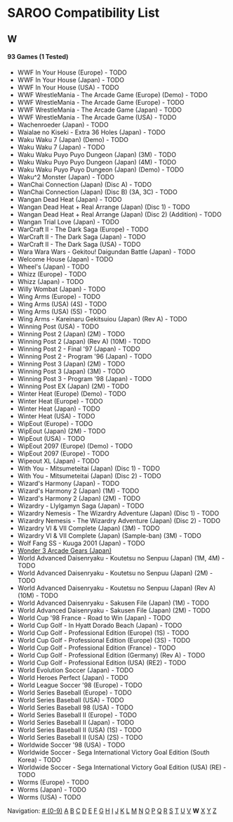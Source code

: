 # SAROO Compatibility List

## W

#### 93 Games (1 Tested)

- WWF In Your House (Europe) - TODO
- WWF In Your House (Japan) - TODO
- WWF In Your House (USA) - TODO
- WWF WrestleMania - The Arcade Game (Europe) (Demo) - TODO
- WWF WrestleMania - The Arcade Game (Europe) - TODO
- WWF WrestleMania - The Arcade Game (Japan) - TODO
- WWF WrestleMania - The Arcade Game (USA) - TODO
- Wachenroeder (Japan) - TODO
- Waialae no Kiseki - Extra 36 Holes (Japan) - TODO
- Waku Waku 7 (Japan) (Demo) - TODO
- Waku Waku 7 (Japan) - TODO
- Waku Waku Puyo Puyo Dungeon (Japan) (3M) - TODO
- Waku Waku Puyo Puyo Dungeon (Japan) (4M) - TODO
- Waku Waku Puyo Puyo Dungeon (Japan) (Demo) - TODO
- Waku^2 Monster (Japan) - TODO
- WanChai Connection (Japan) (Disc A) - TODO
- WanChai Connection (Japan) (Disc B) (3A, 3C) - TODO
- Wangan Dead Heat (Japan) - TODO
- Wangan Dead Heat + Real Arrange (Japan) (Disc 1) - TODO
- Wangan Dead Heat + Real Arrange (Japan) (Disc 2) (Addition) - TODO
- Wangan Trial Love (Japan) - TODO
- WarCraft II - The Dark Saga (Europe) - TODO
- WarCraft II - The Dark Saga (Japan) - TODO
- WarCraft II - The Dark Saga (USA) - TODO
- Wara Wara Wars - Gekitou! Daigundan Battle (Japan) - TODO
- Welcome House (Japan) - TODO
- Wheel's (Japan) - TODO
- Whizz (Europe) - TODO
- Whizz (Japan) - TODO
- Willy Wombat (Japan) - TODO
- Wing Arms (Europe) - TODO
- Wing Arms (USA) (4S) - TODO
- Wing Arms (USA) (5S) - TODO
- Wing Arms - Kareinaru Gekitsuiou (Japan) (Rev A) - TODO
- Winning Post (USA) - TODO
- Winning Post 2 (Japan) (2M) - TODO
- Winning Post 2 (Japan) (Rev A) (10M) - TODO
- Winning Post 2 - Final '97 (Japan) - TODO
- Winning Post 2 - Program '96 (Japan) - TODO
- Winning Post 3 (Japan) (2M) - TODO
- Winning Post 3 (Japan) (3M) - TODO
- Winning Post 3 - Program '98 (Japan) - TODO
- Winning Post EX (Japan) (2M) - TODO
- Winter Heat (Europe) (Demo) - TODO
- Winter Heat (Europe) - TODO
- Winter Heat (Japan) - TODO
- Winter Heat (USA) - TODO
- WipEout (Europe) - TODO
- WipEout (Japan) (2M) - TODO
- WipEout (USA) - TODO
- WipEout 2097 (Europe) (Demo) - TODO
- WipEout 2097 (Europe) - TODO
- Wipeout XL (Japan) - TODO
- With You - Mitsumeteitai (Japan) (Disc 1) - TODO
- With You - Mitsumeteitai (Japan) (Disc 2) - TODO
- Wizard's Harmony (Japan) - TODO
- Wizard's Harmony 2 (Japan) (1M) - TODO
- Wizard's Harmony 2 (Japan) (2M) - TODO
- Wizardry - Llylgamyn Saga (Japan) - TODO
- Wizardry Nemesis - The Wizardry Adventure (Japan) (Disc 1) - TODO
- Wizardry Nemesis - The Wizardry Adventure (Japan) (Disc 2) - TODO
- Wizardry VI & VII Complete (Japan) (3M) - TODO
- Wizardry VI & VII Complete (Japan) (Sample-ban) (3M) - TODO
- Wolf Fang SS - Kuuga 2001 (Japan) - TODO
- [Wonder 3 Arcade Gears (Japan)](./Regions/Japan/T-26107G/01/README.md)
- World Advanced Daisenryaku - Koutetsu no Senpuu (Japan) (1M, 4M) - TODO
- World Advanced Daisenryaku - Koutetsu no Senpuu (Japan) (2M) - TODO
- World Advanced Daisenryaku - Koutetsu no Senpuu (Japan) (Rev A) (10M) - TODO
- World Advanced Daisenryaku - Sakusen File (Japan) (1M) - TODO
- World Advanced Daisenryaku - Sakusen File (Japan) (2M) - TODO
- World Cup '98 France - Road to Win (Japan) - TODO
- World Cup Golf - In Hyatt Dorado Beach (Japan) - TODO
- World Cup Golf - Professional Edition (Europe) (1S) - TODO
- World Cup Golf - Professional Edition (Europe) (3S) - TODO
- World Cup Golf - Professional Edition (France) - TODO
- World Cup Golf - Professional Edition (Germany) (Rev A) - TODO
- World Cup Golf - Professional Edition (USA) (RE2) - TODO
- World Evolution Soccer (Japan) - TODO
- World Heroes Perfect (Japan) - TODO
- World League Soccer '98 (Europe) - TODO
- World Series Baseball (Europe) - TODO
- World Series Baseball (USA) - TODO
- World Series Baseball 98 (USA) - TODO
- World Series Baseball II (Europe) - TODO
- World Series Baseball II (Japan) - TODO
- World Series Baseball II (USA) (1S) - TODO
- World Series Baseball II (USA) (2S) - TODO
- Worldwide Soccer '98 (USA) - TODO
- Worldwide Soccer - Sega International Victory Goal Edition (South Korea) - TODO
- Worldwide Soccer - Sega International Victory Goal Edition (USA) (RE) - TODO
- Worms (Europe) - TODO
- Worms (Japan) - TODO
- Worms (USA) - TODO

Navigation:
[# (0-9)](./09.md) [A](./A.md) [B](./B.md) [C](./C.md) [D](./D.md) [E](./E.md) [F](./F.md) [G](./G.md) [H](./H.md) [I](./I.md) [J](./J.md) [K](./K.md) [L](./L.md) [M](./M.md) [N](./N.md) [O](./O.md) [P](./P.md) [Q](./Q.md) [R](./R.md) [S](./S.md) [T](./T.md) [U](./U.md) [V](./V.md) **W** [X](./X.md) [Y](./Y.md) [Z](./Z.md)
